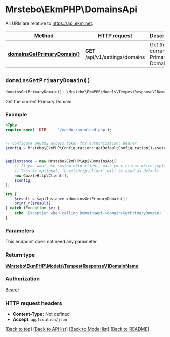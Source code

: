 # Mrstebo\EkmPHP\DomainsApi

All URIs are relative to https://api.ekm.net.

Method | HTTP request | Description
------------- | ------------- | -------------
[**domainsGetPrimaryDomain()**](DomainsApi.md#domainsGetPrimaryDomain) | **GET** /api/v1/settings/domains | Get the current Primary Domain


## `domainsGetPrimaryDomain()`

```php
domainsGetPrimaryDomain(): \Mrstebo\EkmPHP\Models\TempestResponseV1DomainName
```

Get the current Primary Domain

### Example

```php
<?php
require_once(__DIR__ . '/vendor/autoload.php');


// Configure OAuth2 access token for authorization: Bearer
$config = Mrstebo\EkmPHP\Configuration::getDefaultConfiguration()->setAccessToken('YOUR_ACCESS_TOKEN');


$apiInstance = new Mrstebo\EkmPHP\Api\DomainsApi(
    // If you want use custom http client, pass your client which implements `GuzzleHttp\ClientInterface`.
    // This is optional, `GuzzleHttp\Client` will be used as default.
    new GuzzleHttp\Client(),
    $config
);

try {
    $result = $apiInstance->domainsGetPrimaryDomain();
    print_r($result);
} catch (Exception $e) {
    echo 'Exception when calling DomainsApi->domainsGetPrimaryDomain: ', $e->getMessage(), PHP_EOL;
}
```

### Parameters

This endpoint does not need any parameter.

### Return type

[**\Mrstebo\EkmPHP\Models\TempestResponseV1DomainName**](../Model/TempestResponseV1DomainName.md)

### Authorization

[Bearer](../../README.md#Bearer)

### HTTP request headers

- **Content-Type**: Not defined
- **Accept**: `application/json`

[[Back to top]](#) [[Back to API list]](../../README.md#endpoints)
[[Back to Model list]](../../README.md#models)
[[Back to README]](../../README.md)
